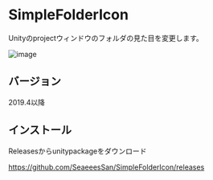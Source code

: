 # SimpleFolderIcon

Unityのprojectウィンドウのフォルダの見た目を変更します。

![image](https://user-images.githubusercontent.com/68797964/132647145-96c4d152-efd1-4ec6-8172-c5c2cc4f8eca.png)

## バージョン

2019.4以降

## インストール

Releasesからunitypackageをダウンロード

https://github.com/SeaeeesSan/SimpleFolderIcon/releases
